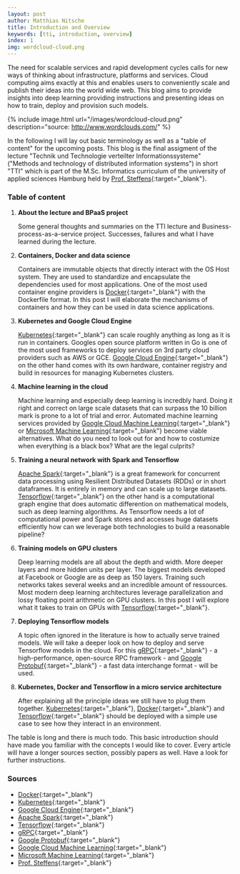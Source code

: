 ```yaml
---
layout: post
author: Matthias Nitsche
title: Introduction and Overview
keywords: [tti, introduction, overview]
index: 1
img: wordcloud-cloud.png
---
```


The need for scalable services and rapid development cycles calls for new ways of thinking about infrastructure, platforms and services. Cloud computing aims exactly at this and enables users to conveniently scale and publish their ideas into the world wide web. This blog aims to provide insights into deep learning providing instructions and presenting ideas on how to train, deploy and provision such models.

{% include image.html url="/images/wordcloud-cloud.png" description="source: http://www.wordclouds.com/" %}

In the following I will lay out basic terminology as well as a "table of content" for the upcoming posts. This blog is the final assigment of the lecture "Technik und Technologie verteilter Informationssysteme" ("Methods and technology of distributed information systems") in short "TTI" which is part of the M.Sc. Informatics curriculum of the university of applied sciences Hamburg held by [Prof. Steffens](http://users.informatik.haw-hamburg.de/~steffens/){:target="_blank"}.

### Table of content

1. <b>About the lecture and BPaaS project</b>

    Some general thoughts and summaries on the TTI lecture and Business-process-as-a-service project. Successes, failures and what I have learned during the lecture.

2. <b>Containers, Docker and data science</b>

    Containers are immutable objects that directly interact with the OS Host system. They are used to standardize and encapsulate the dependencies used for most applications. One of the most used container engine providers is [Docker](https://www.docker.com/){:target="_blank"} with the Dockerfile format. In this post I will elaborate the mechanisms of containers and how they can be used in data science applications.

3. <b>Kubernetes and Google Cloud Engine</b>

    [Kubernetes](https://kubernetes.io/){:target="_blank"} can scale roughly anything as long as it is run in containers. Googles open source platform written in Go is one of the most used frameworks to deploy services on 3rd party cloud providers such as AWS or GCE. [Google Cloud Engine](https://cloud.google.com/compute/){:target="_blank"} on the other hand comes with its own hardware, container registry and build in resources for managing Kubernetes clusters.

4. <b>Machine learning in the cloud</b>

    Machine learning and especially deep learning is incredbly hard. Doing it right and correct on large scale datasets that can surpass the 10 billion mark is prone to a lot of trial and error. Automated machine learning services provided by [Google Cloud Machine Learning](https://cloud.google.com/products/machine-learning/){:target="_blank"} or [Microsoft Machine Learning](https://azure.microsoft.com/en-us/services/machine-learning/){:target="_blank"} become viable alternatives. What do you need to look out for and how to costumize when everything is a black box? What are the legal culprits?

5. <b>Training a neural network with Spark and Tensorflow</b>

    [Apache Spark](https://spark.apache.org/){:target="_blank"} is a great framework for concurrent data processing using Resilient Distributed Datasets (RDDs) or in short dataframes. It is entirely in memory and can scale up to large datasets. [Tensorflow](https://www.tensorflow.org/){:target="_blank"} on the other hand is a computational graph engine that does automatic differention on mathematical models, such as deep learning algorithms. As Tensorflow needs a lot of computational power and Spark stores and accesses huge datasets efficiently how can we leverage both technologies to build a reasonable pipeline?

6. <b>Training models on GPU clusters</b>

    Deep learning models are all about the depth and width. More deeper layers and more hidden units per layer. The biggest models developed at Facebook or Google are as deep as 150 layers. Training such networks takes several weeks and an incredible amount of ressources. Most modern deep learning architectures leverage parallelization and lossy floating point arithmetic on GPU clusters. In this post I will explore what it takes to train on GPUs with [Tensorflow](https://www.tensorflow.org/){:target="_blank"}.

7. <b>Deploying Tensorflow models</b>

    A topic often ignored in the literature is how to actually serve trained models. We will take a deeper look on how to deploy and serve Tensorflow models in the cloud. For this [gRPC](http://www.grpc.io/){:target="_blank"} - a high-performance, open-source RPC framework - and [Google Protobuf](https://developers.google.com/protocol-buffers/){:target="_blank"} - a fast data interchange format - will be used.

8. <b>Kubernetes, Docker and Tensorflow in a micro service architecture</b>

    After explaining all the principle ideas we still have to plug them together. [Kubernetes](https://kubernetes.io/){:target="_blank"}, [Docker](https://www.docker.com/){:target="_blank"} and [Tensorflow](https://www.tensorflow.org/){:target="_blank"} should be deployed with a simple use case to see how they interact in an environment. 


The table is long and there is much todo. This basic introduction should have made you familiar with the concepts I would like to cover. Every article will have a longer sources section, possibly papers as well. Have a look for further instructions.

### Sources

- [Docker](https://www.docker.com/){:target="_blank"}
- [Kubernetes](https://kubernetes.io/){:target="_blank"}
- [Google Cloud Engine](https://cloud.google.com/compute/){:target="_blank"}
- [Apache Spark](https://spark.apache.org/){:target="_blank"}
- [Tensorflow](https://www.tensorflow.org/){:target="_blank"}
- [gRPC](http://www.grpc.io/){:target="_blank"}
- [Google Protobuf](https://developers.google.com/protocol-buffers/){:target="_blank"}
- [Google Cloud Machine Learning](https://cloud.google.com/products/machine-learning/){:target="_blank"}
- [Microsoft Machine Learning](https://azure.microsoft.com/en-us/services/machine-learning/){:target="_blank"}
- [Prof. Steffens](http://users.informatik.haw-hamburg.de/~steffens/){:target="_blank"}

